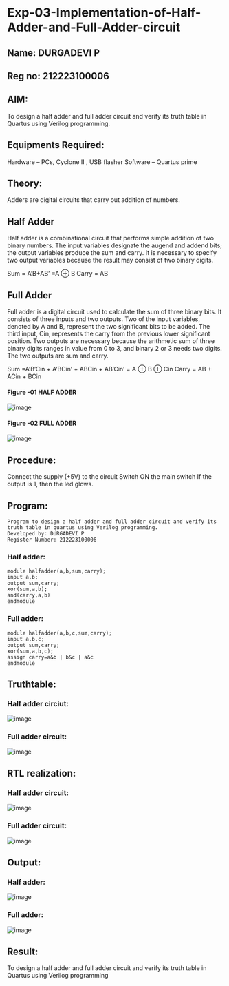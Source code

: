 # Exp-03-Implementation-of-Half-Adder-and-Full-Adder-circuit
## Name: DURGADEVI P
## Reg no: 212223100006
## AIM:
To design a half adder and full adder circuit and verify its truth table in Quartus using Verilog programming.
## Equipments Required:
Hardware – PCs, Cyclone II , USB flasher
Software – Quartus prime
## Theory:
Adders are digital circuits that carry out addition of numbers.
## Half Adder
Half adder is a combinational circuit that performs simple addition of two binary numbers. The input variables designate the augend and addend bits; the output variables produce the sum and carry. It is necessary to specify two output variables because the result may consist of two binary digits.

Sum = A’B+AB’ =A ⊕ B Carry = AB
## Full Adder
Full adder is a digital circuit used to calculate the sum of three binary bits. It consists of three inputs and two outputs. Two of the input variables, denoted by A and B, represent the two significant bits to be added. The third input, Cin, represents the carry from the previous lower significant position. Two outputs are necessary because the arithmetic sum of three binary digits ranges in value from 0 to 3, and binary 2 or 3 needs two digits. The two outputs are sum and carry.

Sum =A’B’Cin + A’BCin’ + ABCin + AB’Cin’ = A ⊕ B ⊕ Cin Carry = AB + ACin + BCin

#### Figure -01 HALF ADDER
 ![image](https://user-images.githubusercontent.com/36288975/163552156-a13e5a56-c638-4110-97d9-8896907c8d25.png)

#### Figure -02 FULL ADDER  
![image](https://user-images.githubusercontent.com/36288975/163552057-b3547877-6d07-45b4-b7e0-bcfebfad9e1d.png)

## Procedure:

Connect the supply (+5V) to the circuit
Switch ON the main switch
If the output is 1, then the led glows.
## Program:

```
Program to design a half adder and full adder circuit and verify its truth table in quartus using Verilog programming.
Developed by: DURGADEVI P 
Register Number: 212223100006
```
### Half adder:
```
module halfadder(a,b,sum,carry);
input a,b;
output sum,carry;
xor(sum,a,b);
and(carry,a,b)
endmodule
```
### Full adder:
```
module halfadder(a,b,c,sum,carry);
input a,b,c;
output sum,carry;
xor(sum,a,b,c);
assign carry=a&b | b&c | a&c
endmodule
```
## Truthtable:
### Half adder circiut:
![image](https://github.com/durgadevi22d/Exp-02-Implementation-of-Half-Adder-and-Full-Adder-circuit/assets/149987216/4f13c8b8-65b2-4043-88c4-3fd2edd2dd5c)
### Full adder circuit:
![image](https://github.com/durgadevi22d/Exp-02-Implementation-of-Half-Adder-and-Full-Adder-circuit/assets/149987216/ceef0a26-bcbe-4c13-8d4d-50b288b9c344)

## RTL realization:
### Half adder circuit:
![image](https://github.com/durgadevi22d/Exp-02-Implementation-of-Half-Adder-and-Full-Adder-circuit/assets/149987216/aec5871d-4e9c-48e1-a42d-84e1a5bc2fb0)
### Full adder circuit:
![image](https://github.com/durgadevi22d/Exp-02-Implementation-of-Half-Adder-and-Full-Adder-circuit/assets/149987216/bd3e68c0-8ab3-4c30-932f-bc8ebe9c11c4)
## Output:
### Half adder:
![image](https://github.com/durgadevi22d/Exp-02-Implementation-of-Half-Adder-and-Full-Adder-circuit/assets/149987216/4881d068-92f9-4041-a99e-a24da6cee988)

### Full adder:
![image](https://github.com/durgadevi22d/Exp-02-Implementation-of-Half-Adder-and-Full-Adder-circuit/assets/149987216/7ca5e96e-7d58-4663-8c22-225eb554e668)
## Result:
To design a half adder and full adder circuit and verify its truth table in Quartus using Verilog programming

